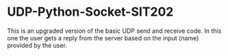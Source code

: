 # UDP-Python-Socket-SIT202
This is an upgraded version of the basic UDP send and receive code. In this one the user gets a reply from the server based on the input (name) provided by the user. 
